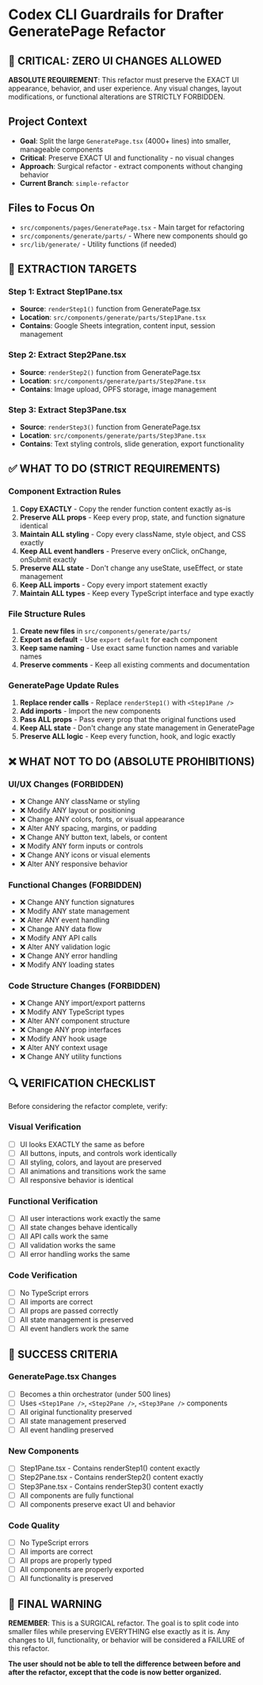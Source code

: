 # Codex CLI Guardrails for Drafter GeneratePage Refactor

## 🚨 CRITICAL: ZERO UI CHANGES ALLOWED

**ABSOLUTE REQUIREMENT**: This refactor must preserve the EXACT UI appearance, behavior, and user experience. Any visual changes, layout modifications, or functional alterations are STRICTLY FORBIDDEN.

## Project Context
- **Goal**: Split the large `GeneratePage.tsx` (4000+ lines) into smaller, manageable components
- **Critical**: Preserve EXACT UI and functionality - no visual changes
- **Approach**: Surgical refactor - extract components without changing behavior
- **Current Branch**: `simple-refactor`

## Files to Focus On
- `src/components/pages/GeneratePage.tsx` - Main target for refactoring
- `src/components/generate/parts/` - Where new components should go
- `src/lib/generate/` - Utility functions (if needed)

## 🎯 EXTRACTION TARGETS

### Step 1: Extract Step1Pane.tsx
- **Source**: `renderStep1()` function from GeneratePage.tsx
- **Location**: `src/components/generate/parts/Step1Pane.tsx`
- **Contains**: Google Sheets integration, content input, session management

### Step 2: Extract Step2Pane.tsx  
- **Source**: `renderStep2()` function from GeneratePage.tsx
- **Location**: `src/components/generate/parts/Step2Pane.tsx`
- **Contains**: Image upload, OPFS storage, image management

### Step 3: Extract Step3Pane.tsx
- **Source**: `renderStep3()` function from GeneratePage.tsx
- **Location**: `src/components/generate/parts/Step3Pane.tsx`
- **Contains**: Text styling controls, slide generation, export functionality

## ✅ WHAT TO DO (STRICT REQUIREMENTS)

### Component Extraction Rules
1. **Copy EXACTLY** - Copy the render function content exactly as-is
2. **Preserve ALL props** - Keep every prop, state, and function signature identical
3. **Maintain ALL styling** - Copy every className, style object, and CSS exactly
4. **Keep ALL event handlers** - Preserve every onClick, onChange, onSubmit exactly
5. **Preserve ALL state** - Don't change any useState, useEffect, or state management
6. **Keep ALL imports** - Copy every import statement exactly
7. **Maintain ALL types** - Keep every TypeScript interface and type exactly

### File Structure Rules
1. **Create new files** in `src/components/generate/parts/`
2. **Export as default** - Use `export default` for each component
3. **Keep same naming** - Use exact same function names and variable names
4. **Preserve comments** - Keep all existing comments and documentation

### GeneratePage Update Rules
1. **Replace render calls** - Replace `renderStep1()` with `<Step1Pane />`
2. **Add imports** - Import the new components
3. **Pass ALL props** - Pass every prop that the original functions used
4. **Keep ALL state** - Don't change any state management in GeneratePage
5. **Preserve ALL logic** - Keep every function, hook, and logic exactly

## ❌ WHAT NOT TO DO (ABSOLUTE PROHIBITIONS)

### UI/UX Changes (FORBIDDEN)
- ❌ Change ANY className or styling
- ❌ Modify ANY layout or positioning
- ❌ Change ANY colors, fonts, or visual appearance
- ❌ Alter ANY spacing, margins, or padding
- ❌ Change ANY button text, labels, or content
- ❌ Modify ANY form inputs or controls
- ❌ Change ANY icons or visual elements
- ❌ Alter ANY responsive behavior

### Functional Changes (FORBIDDEN)
- ❌ Change ANY function signatures
- ❌ Modify ANY state management
- ❌ Alter ANY event handling
- ❌ Change ANY data flow
- ❌ Modify ANY API calls
- ❌ Alter ANY validation logic
- ❌ Change ANY error handling
- ❌ Modify ANY loading states

### Code Structure Changes (FORBIDDEN)
- ❌ Change ANY import/export patterns
- ❌ Modify ANY TypeScript types
- ❌ Alter ANY component structure
- ❌ Change ANY prop interfaces
- ❌ Modify ANY hook usage
- ❌ Alter ANY context usage
- ❌ Change ANY utility functions

## 🔍 VERIFICATION CHECKLIST

Before considering the refactor complete, verify:

### Visual Verification
- [ ] UI looks EXACTLY the same as before
- [ ] All buttons, inputs, and controls work identically
- [ ] All styling, colors, and layout are preserved
- [ ] All animations and transitions work the same
- [ ] All responsive behavior is identical

### Functional Verification
- [ ] All user interactions work exactly the same
- [ ] All state changes behave identically
- [ ] All API calls work the same
- [ ] All validation works the same
- [ ] All error handling works the same

### Code Verification
- [ ] No TypeScript errors
- [ ] All imports are correct
- [ ] All props are passed correctly
- [ ] All state management is preserved
- [ ] All event handlers work the same

## 🎯 SUCCESS CRITERIA

### GeneratePage.tsx Changes
- [ ] Becomes a thin orchestrator (under 500 lines)
- [ ] Uses `<Step1Pane />`, `<Step2Pane />`, `<Step3Pane />` components
- [ ] All original functionality preserved
- [ ] All state management preserved
- [ ] All event handling preserved

### New Components
- [ ] Step1Pane.tsx - Contains renderStep1() content exactly
- [ ] Step2Pane.tsx - Contains renderStep2() content exactly  
- [ ] Step3Pane.tsx - Contains renderStep3() content exactly
- [ ] All components are fully functional
- [ ] All components preserve exact UI and behavior

### Code Quality
- [ ] No TypeScript errors
- [ ] All imports are correct
- [ ] All props are properly typed
- [ ] All components are properly exported
- [ ] All functionality is preserved

## 🚨 FINAL WARNING

**REMEMBER**: This is a SURGICAL refactor. The goal is to split code into smaller files while preserving EVERYTHING else exactly as it is. Any changes to UI, functionality, or behavior will be considered a FAILURE of this refactor.

**The user should not be able to tell the difference between before and after the refactor, except that the code is now better organized.**


